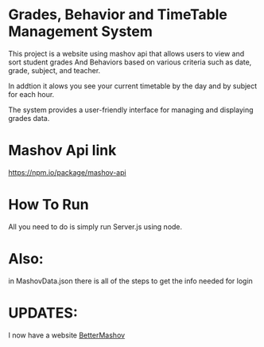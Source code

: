 # Grades, Behavior and TimeTable Management System

This project is a website using mashov api that allows users to view and sort student grades And Behaviors based on various criteria such as date, grade, subject, and teacher.

In addtion it alows you see your current timetable  by the day and by subject for each hour.

The system provides a user-friendly interface for managing and displaying grades data.

# Mashov Api link

https://npm.io/package/mashov-api

# How To Run
All you need to do is simply run Server.js using node.

# Also:

in MashovData.json there is all of the steps to get the info needed for login

# UPDATES:
I now have a website <a href="bettermashovlive.onrender.com">BetterMashov</a>

